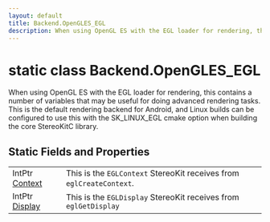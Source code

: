 ```yaml
---
layout: default
title: Backend.OpenGLES_EGL
description: When using OpenGL ES with the EGL loader for rendering, this contains a number of variables that may be useful for doing advanced rendering tasks. This is the default rendering backend for Android, and Linux builds can be configured to use this with the SK_LINUX_EGL cmake option when building the core StereoKitC library.
---
```

# static class Backend.OpenGLES_EGL

When using OpenGL ES with the EGL loader for rendering,
this contains a number of variables that may be useful for doing
advanced rendering tasks. This is the default rendering backend for
Android, and Linux builds can be configured to use this with the
SK_LINUX_EGL cmake option when building the core StereoKitC
library.

## Static Fields and Properties

|  |  |
|--|--|
|IntPtr [Context]({{site.url}}/Pages/StereoKit/Backend.OpenGLES_EGL/Context.html)|This is the `EGLContext` StereoKit receives from `eglCreateContext`.|
|IntPtr [Display]({{site.url}}/Pages/StereoKit/Backend.OpenGLES_EGL/Display.html)|This is the `EGLDisplay` StereoKit receives from `eglGetDisplay`|
